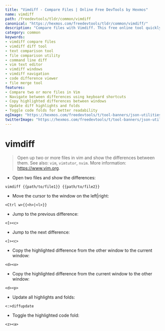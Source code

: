 ```yaml
---
title: "Vimdiff - Compare Files | Online Free DevTools by Hexmos"
name: vimdiff
path: /freedevtools/tldr/common/vimdiff
canonical: "https://hexmos.com/freedevtools/tldr/common/vimdiff/"
description: "Compare files with Vimdiff. This free online tool quickly finds and highlights differences between text files directly in your browser. Free online tool, no registration required."
category: common
keywords:
- vimdiff compare files
- vimdiff diff tool
- text comparison tool
- file comparison utility
- command line diff
- vim text editor
- vimdiff windows
- vimdiff navigation
- code difference viewer
- file merge tool
features:
- Compare two or more files in Vim
- Navigate between differences using keyboard shortcuts
- Copy highlighted differences between windows
- Update diff highlights and folds
- Toggle code folds for better readability
ogImage: "https://hexmos.com/freedevtools/t/tool-banners/json-utilities-banner.png"
twitterImage: "https://hexmos.com/freedevtools/t/tool-banners/json-utilities-banner.png"
---
```


# vimdiff

> Open up two or more files in vim and show the differences between them.
> See also: `vim`, `vimtutor`, `nvim`.
> More information: <https://www.vim.org>.

- Open two files and show the differences:

`vimdiff {{path/to/file1}} {{path/to/file2}}`

- Move the cursor to the window on the left|right:

`<Ctrl w>{{<h>|<l>}}`

- Jump to the previous difference:

`<[><c>`

- Jump to the next difference:

`<]><c>`

- Copy the highlighted difference from the other window to the current window:

`<d><o>`

- Copy the highlighted difference from the current window to the other window:

`<d><p>`

- Update all highlights and folds:

`<:>diffupdate`

- Toggle the highlighted code fold:

`<z><a>`
